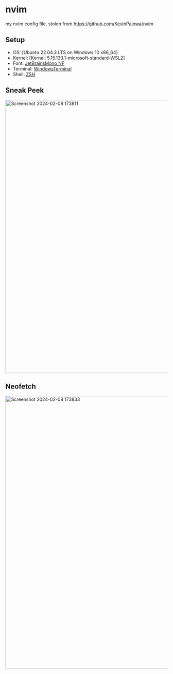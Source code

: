# nvim

my nvim config file. stolen from https://github.com/KevinPalowa/nvim

## Setup
- OS: [Ubuntu 22.04.3 LTS on Windows 10 x86_64]
- Kernel: [Kernel: 5.15.133.1-microsoft-standard-WSL2]
- Font: [JetBrainsMono NF](https://www.nerdfonts.com/font-downloads)
- Terminal: [WindowsTerminal](https://apps.microsoft.com/detail/9N0DX20HK701?hl=en-US&gl=US)
- Shell: [ZSH](https://ohmyz.sh/)


## Sneak Peek
<img width="849" alt="Screenshot 2024-02-08 173811" src="https://github.com/yzkthreadz/nvim/assets/142318731/b9440c44-85e7-4349-adee-a2c26d354ddd">

## Neofetch
<img width="849" alt="Screenshot 2024-02-08 173833" src="https://github.com/yzkthreadz/nvim/assets/142318731/01d1c2bf-4348-4d65-97bd-02a396fe4e78">
